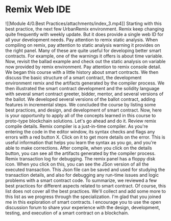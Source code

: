 # Remix Web IDE

![[Module 4/0.Best Practices/attachments/index_3.mp4]]
Starting with this best practice, the next few UrbanRemix environment. Remix keep changing quite frequently with weekly update. But it does provide a single web ID for all your development needs. Pay attention to remix static analysis. When compiling on remix, pay attention to static analysis warning it provides on the right panel. Many of these are quite useful for developing better smart contracts. For example, one of the warnings it offers is about time variable. Now, revisit the ballad example and check out the static analysis on variable now provided by remix environment. Pay attention to remix console detail. We began this course with a little history about smart contracts. We then discuss the basic structure of a smart contract, the development environment remix and the artifacts generated by the compiler process. We then illustrated the smart contract development and the solidity language with several smart contract greeter, bidder, mentor, and several versions of the ballot. We developed several versions of the ballot contract, adding features in incremental steps. We concluded the course by listing some best practices, and design, and development of smart contract. Now, here is your opportunity to apply all of the concepts learned in this course to proto-type blockchain solutions. Let's go ahead and do it. Review remix compile details. Remix compiler is a just-in-time compiler. As you're entering the code in the editor window, its syntax checks and flags any errors with a red button X. Click on it to get more details on the error. This is useful information that helps you learn the syntax as you go, and you're able to make corrections. After compile, when you click on the details button, you can see all the artifacts generated by the compiler process. Remix transaction log for debugging. The remix panel has a floppy disk icon. When you click on this, you can see the JSon version of all the executed transaction. This Json file can be saved and used for studying the transaction details, and also for debugging any run-time issues and logic problems with a smart contract code. To summarize, we reviewed a few best practices for different aspects related to smart contract. Of course, this list does not cover all the best practices. We'll collect and add some more to this list as we progress through the specialization. I'm glad that you joined me in this exploration of smart contracts. I encourage you to use the open discussion forum to share your experience with the design, development, testing, and execution of a smart contract on a blockchain.